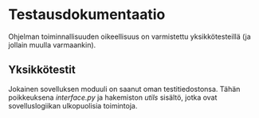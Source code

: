 # Testausdokumentaatio

Ohjelman toiminnallisuuden oikeellisuus on varmistettu yksikkötesteillä (ja jollain 
muulla varmaankin). 

## Yksikkötestit

Jokainen sovelluksen moduuli on saanut oman testitiedostonsa. Tähän poikkeuksena 
*interface.py* ja hakemiston *utils* sisältö, jotka ovat sovelluslogiikan ulkopuolisia toimintoja. 